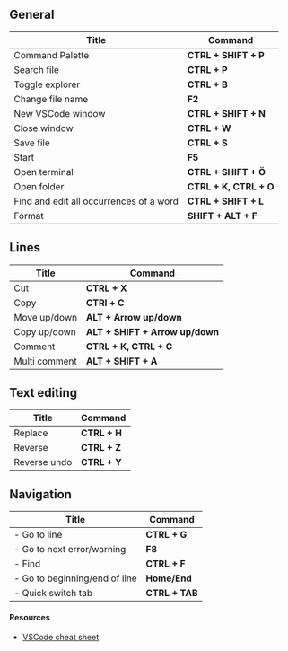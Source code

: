 ## General
| Title                                   | Command                |
| --------------------------------------- | ---------------------- |
| Command Palette                         | **CTRL + SHIFT + P**   |
| Search file                             | **CTRL + P**           |
| Toggle explorer                         | **CTRL + B**           |
| Change file name                        | **F2**                 |
| New VSCode window                       | **CTRL + SHIFT + N**   |
| Close window                            | **CTRL + W**           |
| Save file                               | **CTRL + S**           |
| Start                                   | **F5**                 |
| Open terminal                           | **CTRL + SHIFT + Ö**   |
| Open folder                             | **CTRL + K, CTRL + O** |
| Find and edit all occurrences of a word | **CTRL + SHIFT + L**   |
| Format                                  | **SHIFT + ALT + F**    |

##  Lines 
| Title         | Command                         |
| ------------- | ------------------------------- |
| Cut           | **CTRL + X**                    |
| Copy          | **CTRl + C**                    |
| Move up/down  | **ALT + Arrow up/down**         |
| Copy up/down  | **ALT + SHIFT + Arrow up/down** |
| Comment       | **CTRL + K, CTRL + C**          |
| Multi comment | **ALT + SHIFT + A**             |

##  Text editing
| Title        | Command      |
| ------------ | ------------ |
| Replace      | **CTRL + H** |
| Reverse      | **CTRL + Z** |
| Reverse undo | **CTRL + Y** |

## Navigation
 | Title                         | Command        |
 | ----------------------------- | -------------- |
 | - Go to line                  | **CTRL + G**   |
 | - Go to next error/warning    | **F8**         |
 | - Find                        | **CTRL + F**   |
 | - Go to beginning/end of line | **Home/End**   |
 | - Quick switch tab            | **CTRL + TAB** |

#### Resources
- [VSCode cheat sheet](https://code.visualstudio.com/shortcuts/keyboard-shortcuts-windows.pdf)



